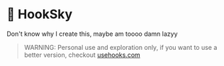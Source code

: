 # 🐶 HookSky

Don't know why I create this, maybe am toooo damn lazyy

> WARNING: Personal use and exploration only, if you want to use a better version, checkout [usehooks.com](https://usehooks.com)
